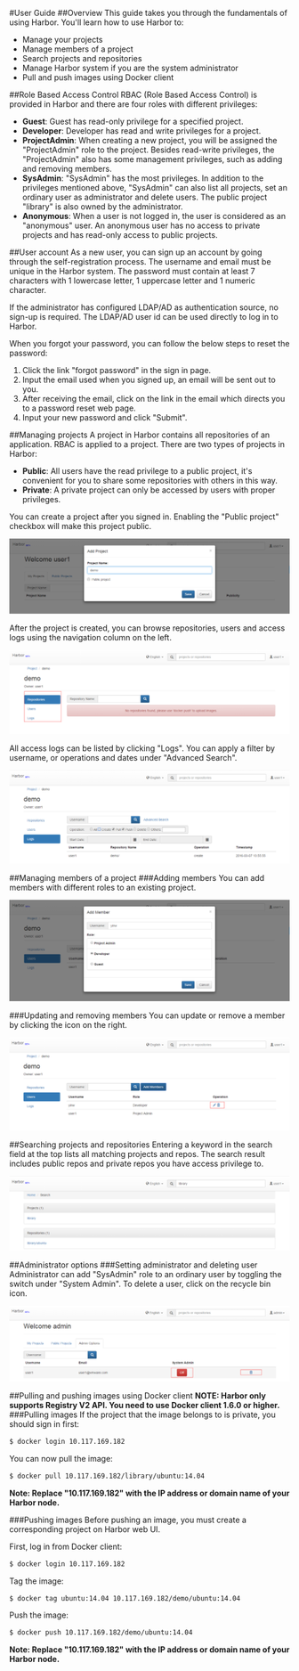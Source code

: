 #User Guide
##Overview
This guide takes you through the fundamentals of using Harbor. You'll learn how to use Harbor to:  

* Manage your projects
* Manage members of a project
* Search projects and repositories
* Manage Harbor system if you are the system administrator
* Pull and push images using Docker client


##Role Based Access Control
RBAC (Role Based Access Control) is provided in Harbor and there are four roles with different privileges:  

* **Guest**: Guest has read-only privilege for a specified project.
* **Developer**: Developer has read and write privileges for a project.
* **ProjectAdmin**: When creating a new project, you will be assigned the "ProjectAdmin" role to the project. Besides read-write privileges, the "ProjectAdmin" also has some management privileges, such as adding and removing members.
* **SysAdmin**: "SysAdmin" has the most privileges. In addition to the privileges mentioned above, "SysAdmin" can also list all projects, set an ordinary user as administrator and delete users. The public project "library" is also owned by the administrator.  
* **Anonymous**: When a user is not logged in, the user is considered as an "anonymous" user. An anonymous user has no access to private projects and has read-only access to public projects.  

##User account
As a new user, you can sign up an account by going through the self-registration process. The username and email must be unique in the Harbor system. The password must contain at least 7 characters with 1 lowercase letter, 1 uppercase letter and 1 numeric character.  

If the administrator has configured LDAP/AD as authentication source, no sign-up is required. The LDAP/AD user id can be used directly to log in to Harbor.  
  
When you forgot your password, you can follow the below steps to reset the password:  

1. Click the link "forgot password" in the sign in page.
2. Input the email used when you signed up, an email will be sent out to you.
3. After receiving the email, click on the link in the email which directs you to a password reset web page.
4. Input your new password and click "Submit".


##Managing projects
A project in Harbor contains all repositories of an application. RBAC is applied to a project. There are two types of projects in Harbor:  

* **Public**: All users have the read privilege to a public project, it's convenient for you to share some repositories with others in this way.
* **Private**: A private project can only be accessed by users with proper privileges.  

You can create a project after you signed in. Enabling the "Public project" checkbox will make this project public.  

![create project](img/create_project.png)  

After the project is created, you can browse repositories, users and access logs using the navigation column on the left.  

![browse project](img/browse_project.png)  

All access logs can be listed by clicking "Logs". You can apply a filter by username, or operations and dates under "Advanced Search".  

![browse project](img/project_log.png)  

##Managing members of a project 
###Adding members
You can add members with different roles to an existing project.  

![browse project](img/add_member.png)

###Updating and removing members
You can update or remove a member by clicking the icon on the right.  

![browse project](img/remove_update_member.png)

##Searching projects and repositories
Entering a keyword in the search field at the top lists all matching projects and repos. The search result includes public repos and private repos you have access privilege to.  

![browse project](img/search.png)

##Administrator options
###Setting administrator and deleting user
Administrator can add "SysAdmin" role to an ordinary user by toggling the switch under "System Admin". To delete a user, click on the recycle bin icon.  

![browse project](img/set_admin_remove_user.png)

##Pulling and pushing images using Docker client
**NOTE: Harbor only supports Registry V2 API. You need to use Docker client 1.6.0 or higher.**  
###Pulling images
If the project that the image belongs to is private, you should sign in first:  

```sh
$ docker login 10.117.169.182  
```
  
You can now pull the image:  

```sh
$ docker pull 10.117.169.182/library/ubuntu:14.04  
```

**Note: Replace "10.117.169.182" with the IP address or domain name of your Harbor node.**

###Pushing images
Before pushing an image, you must create a corresponding project on Harbor web UI. 

First, log in from Docker client:  

```sh
$ docker login 10.117.169.182  
```
  
Tag the image:  

```sh
$ docker tag ubuntu:14.04 10.117.169.182/demo/ubuntu:14.04  
``` 

Push the image:

```sh
$ docker push 10.117.169.182/demo/ubuntu:14.04  
```  

**Note: Replace "10.117.169.182" with the IP address or domain name of your Harbor node.**